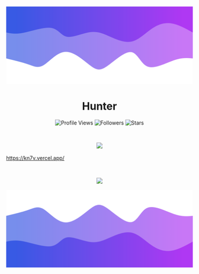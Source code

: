 ![Header](./header.png)

<h1 align="center">Hunter</h1>
<a href="https://github.com/RealNxll"></a>

<p align="center">
  <img height="25" src="https://api.visitorbadge.io/api/VisitorHit?user=imvast&countColorcountColor&countColor=%23006EFF" alt="Profile Views"/>
  <img height="25" src="https://img.shields.io/github/followers/imvast?color=4a12ba&style=for-the-badge&logo=github&label=Follow" alt="Followers"/>
  <img height="25" src="https://img.shields.io/github/stars/imvast?color=f429ff&style=for-the-badge&logo=github&label=Stars" alt="Stars"/>
</p>
<br>
<p align="center">
    <img src="https://skillicons.dev/icons?i=py,go,nodejs,html,cs"/>
</p>

https://kn7v.vercel.app/

<br>

<p align="center">
  <img src="https://github-readme-stats.vercel.app/api/?username=RealNxll&title_color=674fc9&text_color=9f9f9f&show_icons=true&bg_color=00000000&hide_border=true&icon_color=674fc9&hide_title=true&count_private=true" />
</p>

![Footer](./footer.png)
